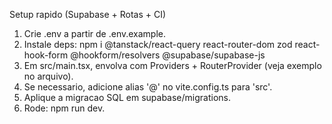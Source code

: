 Setup rapido (Supabase + Rotas + CI)

1) Crie .env a partir de .env.example.
2) Instale deps:
   npm i @tanstack/react-query react-router-dom zod react-hook-form @hookform/resolvers @supabase/supabase-js
3) Em src/main.tsx, envolva com Providers + RouterProvider (veja exemplo no arquivo).
4) Se necessario, adicione alias '@' no vite.config.ts para 'src'.
5) Aplique a migracao SQL em supabase/migrations.
6) Rode: npm run dev.
